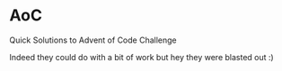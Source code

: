 # AoC

Quick Solutions to Advent of Code Challenge

Indeed they could do with a bit of work but hey they were blasted out :)
